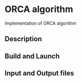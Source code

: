 # ORCA algorithm
Implementation of ORCA algorithm
## Description

## Build and Launch

## Input and Output files
